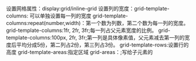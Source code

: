 设置网格属性：display:grid/inline-grid
设置列的宽度：grid-template-columns:
	可以单独设置每一列的宽度
	grid-template-columns:repeat(number,width)：第一个数为列数，第二个数为每一列的宽度。
	grid-template-columns:1fr, 2fr, 3fr;每一列占父元素宽度的比例。
	grid-template-columns:100px, 2fr, 3fr;第一列是具体像素值，父元素减去第一列的宽度后平均分成5份，第二列占2份，第三列占3份。
grid-template-rows:设置行的高度
grid-template-areas:指定区域
grid-areas：;写给子元素的
